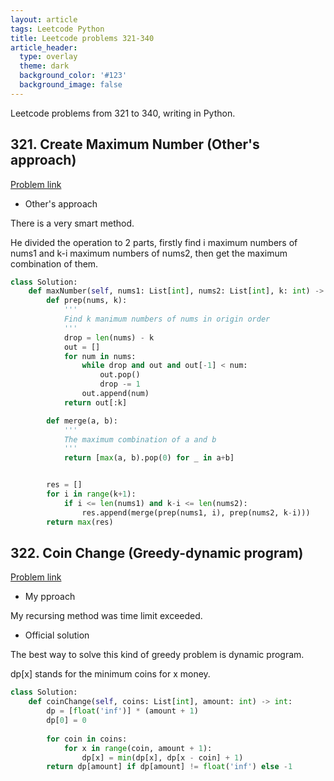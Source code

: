 ```yaml
---
layout: article
tags: Leetcode Python
title: Leetcode problems 321-340
article_header:
  type: overlay
  theme: dark
  background_color: '#123'
  background_image: false
---
```


Leetcode problems from 321 to 340, writing in Python.

<!--more-->

## 321. Create Maximum Number  (Other's approach)

[Problem link](https://leetcode.com/problems/create-maximum-number/)

- Other's approach

There is a very smart method.

He divided the operation to 2 parts, firstly find i maximum numbers of nums1 and k-i maximum numbers of nums2, then get the maximum combination of them.

```python
class Solution:
    def maxNumber(self, nums1: List[int], nums2: List[int], k: int) -> List[int]:
        def prep(nums, k):
            '''
            Find k manimum numbers of nums in origin order
            '''
            drop = len(nums) - k
            out = []
            for num in nums:
                while drop and out and out[-1] < num:
                    out.pop()
                    drop -= 1
                out.append(num)
            return out[:k]

        def merge(a, b):
            '''
            The maximum combination of a and b
            '''
            return [max(a, b).pop(0) for _ in a+b]


        res = []
        for i in range(k+1):
            if i <= len(nums1) and k-i <= len(nums2):
                res.append(merge(prep(nums1, i), prep(nums2, k-i)))
        return max(res)
```


## 322. Coin Change  (Greedy-dynamic program)

[Problem link](https://leetcode.com/problems/coin-change/)

- My pproach

My recursing method was time limit exceeded.

- Official solution

The best way to solve this kind of greedy problem is dynamic program.

dp[x] stands for the minimum coins for x money.

```python
class Solution:
    def coinChange(self, coins: List[int], amount: int) -> int:
        dp = [float('inf')] * (amount + 1)
        dp[0] = 0
        
        for coin in coins:
            for x in range(coin, amount + 1):
                dp[x] = min(dp[x], dp[x - coin] + 1)
        return dp[amount] if dp[amount] != float('inf') else -1 
```
